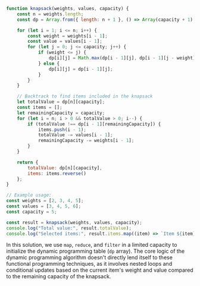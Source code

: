 ```javascript
function knapsack(weights, values, capacity) {
    const n = weights.length;
    const dp = Array.from({ length: n + 1 }, () => Array(capacity + 1).fill(0));

    for (let i = 1; i <= n; i++) {
        const weight = weights[i - 1];
        const value = values[i - 1];
        for (let j = 0; j <= capacity; j++) {
            if (weight <= j) {
                dp[i][j] = Math.max(dp[i - 1][j], dp[i - 1][j - weight] + value);
            } else {
                dp[i][j] = dp[i - 1][j];
            }
        }
    }

    // Backtrack to find items included in the knapsack
    let totalValue = dp[n][capacity];
    const items = [];
    let remainingCapacity = capacity;
    for (let i = n; i > 0 && totalValue > 0; i--) {
        if (totalValue !== dp[i - 1][remainingCapacity]) {
            items.push(i - 1);
            totalValue -= values[i - 1];
            remainingCapacity -= weights[i - 1];
        }
    }

    return {
        totalValue: dp[n][capacity],
        items: items.reverse()
    };
}

// Example usage:
const weights = [2, 3, 4, 5];
const values = [3, 4, 5, 6];
const capacity = 5;

const result = knapsack(weights, values, capacity);
console.log("Total value:", result.totalValue);
console.log("Selected items:", result.items.map((item) => `Item ${item}`));
```

In this solution, we use `map`, `reduce`, and `filter` in a limited capacity to initialize the dynamic programming table (`dp` array). The core logic of the dynamic programming algorithm doesn't directly lend itself to these functional programming techniques, as it involves nested loops and conditional updates based on the current item's weight and value compared to the remaining capacity of the knapsack.